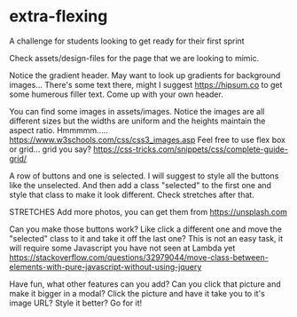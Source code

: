 # extra-flexing
A challenge for students looking to get ready for their first sprint

Check assets/design-files for the page that we are looking to mimic. 

Notice the gradient header. May want to look up gradients for background images...
There's some text there, might I suggest https://hipsum.co to get some humerous filler text. Come up with your own header.

You can find some images in assets/images. Notice the images are all different sizes but the widths are uniform and the heights maintain the aspect ratio. Hmmmmm..... https://www.w3schools.com/css/css3_images.asp
Feel free to use flex box or grid... grid you say? https://css-tricks.com/snippets/css/complete-guide-grid/

A row of buttons and one is selected. I will suggest to style all the buttons like the unselected. And then add a class "selected" to the first one and style that class to make it look different. Check stretches after that.

STRETCHES
Add more photos, you can get them from https://unsplash.com

Can you make those buttons work? Like click a different one and move the "selected" class to it and take it off the last one? This is not an easy task, it will require some Javascript you have not seen at Lambda yet https://stackoverflow.com/questions/32979044/move-class-between-elements-with-pure-javascript-without-using-jquery

Have fun, what other features can you add? Can you click that picture and make it bigger in a modal? Click the picture and have it take you to it's image URL? Style it better? Go for it!
